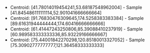 
* Centroid: [41.78014019454241,53.68187548962004] - Sample [41.845486111111114,52.901041666666664]
* Centroid: [91.76830476309645,174.5258383383384] - Sample [89.61631944444444,174.60416666666666]
* Centroid: [61.41447243250806,85.39088410237919] - Sample [60.989583333333336,85.93229166666667]
* Centroid: [75.44001842270298,120.85180013327052] - Sample [75.30902777777777,121.36458333333333]
